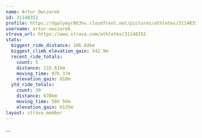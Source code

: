 ```yaml
---
name: Artur Owczarek
id: 31148352
profile: https://dgalywyr863hv.cloudfront.net/pictures/athletes/31148352/15906846/1/large.jpg
username: artur-owczarek
strava_url: https://www.strava.com/athletes/31148352
stats:
  biggest_ride_distance: 106.64km
  biggest_climb_elevation_gain: 542.9m
  recent_ride_totals:
    count: 5
    distance: 115.61km
    moving_time: 07h 37m
    elevation_gain: 810m
  ytd_ride_totals:
    count: 39
    distance: 678km
    moving_time: 56h 56m
    elevation_gain: 6135m
layout: strava_member
--- 
```

...

